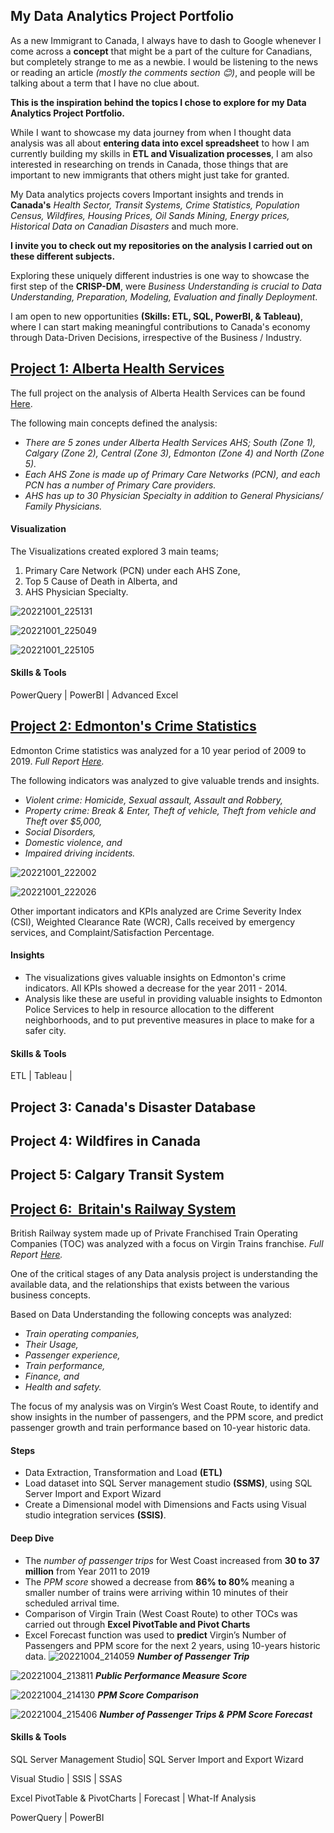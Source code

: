 ## My Data Analytics Project Portfolio

As a new Immigrant to Canada, I always have to dash to Google whenever I come across a **concept** that might be a part of the culture for Canadians, but completely strange to me as a newbie. I would be listening to the news or reading an article *(mostly the comments section 😊)*, and people will be talking about a term that I have no clue about. 

**This is the inspiration behind the topics I chose to explore for my Data Analytics Project Portfolio.** 

While I want to showcase my data journey from when I thought data analysis was all about **entering data into excel spreadsheet** to how I am currently building my skills in **ETL and Visualization processes**, I am also interested in researching on trends in Canada, those things that are important to new immigrants that others might just take for granted. 

My Data analytics projects covers Important insights and trends in **Canada's** *Health Sector, Transit Systems, Crime Statistics, Population Census, Wildfires, Housing Prices, Oil Sands Mining, Energy prices, Historical Data on Canadian Disasters* and much more. 

**I invite you to check out my repositories on the analysis I carried out on these different subjects.**

Exploring these uniquely different industries is one way to showcase the first step of the **CRISP-DM**, were *Business Understanding is crucial to Data Understanding, Preparation, Modeling, Evaluation and finally Deployment*. 

I am open to new opportunities **(Skills: ETL, SQL, PowerBI, & Tableau)**, where I can start making meaningful contributions to Canada's economy through Data-Driven Decisions, irrespective of the Business / Industry.


## [Project 1: Alberta Health Services](https://github.com/the-H-effect/Analysis-Alberta-Health-Services)

The full project on the analysis of Alberta Health Services can be found [Here](https://github.com/the-H-effect/Analysis-Alberta-Health-Services).

The following main concepts defined the analysis:
* _There are 5 zones under Alberta Health Services AHS; South (Zone 1), Calgary (Zone 2), Central (Zone 3), Edmonton (Zone 4) and North (Zone 5)._
* _Each AHS Zone is made up of Primary Care Networks (PCN), and each PCN has a number of Primary Care providers._
* _AHS has up to 30 Physician Specialty in addition to General Physicians/ Family Physicians._

#### Visualization
The Visualizations created explored 3 main teams; 
 1. Primary Care Network (PCN) under each AHS Zone, 
 2. Top 5 Cause of Death in Alberta, and 
 3. AHS Physician Specialty.

![20221001_225131](https://user-images.githubusercontent.com/114383545/193438460-006a4a53-c2ba-47a3-9a91-f85be25660a5.jpg)

![20221001_225049](https://user-images.githubusercontent.com/114383545/193438425-b169a828-6345-4cd7-8f24-b77ba68fde79.jpg)

![20221001_225105](https://user-images.githubusercontent.com/114383545/193438480-89a11911-b7b8-4d7d-b69b-bc7a828f10ee.jpg)

#### Skills & Tools
PowerQuery | PowerBI | Advanced Excel



## [Project 2: Edmonton's Crime Statistics](https://github.com/the-H-effect/Analysis-Edmonton-Crime-Statistics)


Edmonton Crime statistics was analyzed for a 10 year period of 2009 to 2019. 
_Full Report [Here](https://github.com/the-H-effect/Analysis-Edmonton-Crime-Statistics)._

The following indicators was analyzed to give valuable trends and insights.
* _Violent crime: Homicide, Sexual assault, Assault and Robbery,_
* _Property crime: Break & Enter, Theft of vehicle, Theft from vehicle and Theft over $5,000,_
* _Social Disorders,_
* _Domestic violence, and_ 
* _Impaired driving incidents._

![20221001_222002](https://user-images.githubusercontent.com/114383545/193437747-774cef0a-8724-4a1a-932e-a61ab6379255.jpg)

![20221001_222026](https://user-images.githubusercontent.com/114383545/193437716-c9e7c132-82bf-4de2-8ced-1a111b02d4c0.jpg)

Other important indicators and KPIs analyzed are Crime Severity Index (CSI), Weighted Clearance Rate (WCR), Calls received by emergency services, and Complaint/Satisfaction Percentage. 

#### Insights
* The visualizations gives valuable insights on Edmonton's crime indicators. All KPIs showed a decrease for the year 2011 - 2014. 
* Analysis like these are useful in providing valuable insights to Edmonton Police Services to help in resource allocation to the different neighborhoods, and to put preventive measures in place to make for a safer city.

#### Skills & Tools
ETL | Tableau | 

## Project 3: Canada's Disaster Database

## Project 4: Wildfires in Canada

## Project 5: Calgary Transit System

## [Project 6:  Britain's Railway System](https://github.com/the-H-effect/Analysis-of-Britain-Railway-System) 

British Railway system made up of Private Franchised Train Operating Companies (TOC) was analyzed with a focus on Virgin Trains franchise. _Full Report [Here](https://github.com/the-H-effect/Analysis-of-Britain-Railway-System)._ 

One of the critical stages of any Data analysis project is understanding the available data, and the relationships that exists between the various business concepts. 

Based on Data Understanding the following concepts was analyzed:

* _Train operating companies,_
* _Their Usage,_
* _Passenger experience,_
* _Train performance,_
* _Finance, and_
* _Health and safety._

The focus of my analysis was on Virgin’s West Coast Route, to identify and show insights in the number of passengers, and the PPM score, and predict passenger growth and train performance based on 10-year historic data.

#### Steps
* Data Extraction, Transformation and Load **(ETL)**
* Load dataset into SQL Server management studio **(SSMS)**, using SQL Server Import and Export Wizard
* Create a Dimensional model with Dimensions and Facts using Visual studio integration services **(SSIS)**. 

#### Deep Dive
* The _number of passenger trips_ for West Coast increased from **30 to 37 million** from Year 2011 to 2019
* The _PPM score_ showed a decrease from **86% to 80%**
meaning a smaller number of trains were arriving within 10 minutes of their scheduled arrival time.
* Comparison of Virgin Train (West Coast Route) to other TOCs was carried out through **Excel PivotTable and Pivot Charts**
* Excel Forecast function was used to **predict** Virgin’s Number of Passengers and PPM score for the next 2 years, using 10-years historic data.
![20221004_214059](https://user-images.githubusercontent.com/114383545/193976989-165767e6-0cf3-4db4-9b54-a58666a3abff.jpg)
_**Number of Passenger Trip**_


![20221004_213811](https://user-images.githubusercontent.com/114383545/193976895-e30a9132-5d44-4e30-ab2a-be12359cc1b1.jpg)
_**Public Performance Measure Score**_


![20221004_214130](https://user-images.githubusercontent.com/114383545/193977047-53b1d29a-56f4-4567-838e-5e4bdc91b4d7.jpg) 
_**PPM Score Comparison**_


![20221004_215406](https://user-images.githubusercontent.com/114383545/193978044-ac804a70-3efd-4cbc-8b0b-7273305b42c7.jpg)
_**Number of Passenger Trips & PPM Score Forecast**_


#### Skills & Tools
SQL Server Management Studio| SQL Server Import and Export Wizard 

Visual Studio | SSIS | SSAS 

Excel PivotTable & PivotCharts | Forecast | What-If Analysis 

PowerQuery | PowerBI 

